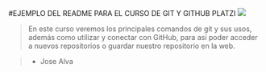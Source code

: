 #EJEMPLO DEL README PARA EL CURSO DE GIT Y GITHUB PLATZI
![](https://www.freecodecamp.org/espanol/news/content/images/2021/01/cover-pic-1-.jpeg)


>En este curso veremos los principales comandos de git y sus usos, además como utilizar y conectar con GitHub, para así poder acceder a nuevos repositorios o guardar nuestro repositorio en la web.

> - Jose Alva
